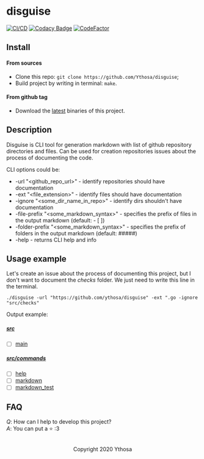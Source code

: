 # disguise

[![CI/CD](https://github.com/Ythosa/disguise/workflows/Go/badge.svg?branch=master)](https://github.com/Ythosa/disguise/actions)
[![Codacy Badge](https://api.codacy.com/project/badge/Grade/db828996dabb4d2a9e00c1fb3263bcd4)](https://app.codacy.com/manual/Ythosa/disguise?utm_source=github.com&utm_medium=referral&utm_content=Ythosa/disguise&utm_campaign=Badge_Grade_Dashboard)
[![CodeFactor](https://www.codefactor.io/repository/github/ythosa/disguise/badge)](https://www.codefactor.io/repository/github/ythosa/disguise)

## Install
#### From sources
* Clone this repo: `git clone https://github.com/Ythosa/disguise`;
* Build project by writing in terminal: `make`.
#### From github tag
* Download the [latest](https://github.com/Ythosa/disguise/releases) binaries of this project.
      
## Description
Disguise is CLI tool for generation markdown with list of github repository directories and files. 
Can be used for creation repositories issues about the process of documenting the code.

CLI options could be:
* -url "<github_repo_url>" - identify repositories should have documentation
* -ext "<file_extension>" - identify files should have documentation
* -ignore "<some_dir_name_in_repo>" - identify dirs shouldn't have documentation
* -file-prefix "<some_markdown_syntax>" - specifies the prefix of files in the output markdown (default: - [ ])
* -folder-prefix "<some_markdown_syntax>" - specifies the prefix of folders in the output markdown (default: #####)
* -help - returns CLI help and info

## Usage example
Let's create an issue about the process of documenting this project, but I don't want to document the _checks_ folder.
We just need to write this line in the terminal.
```
./disguise -url "https://github.com/ythosa/disguise" -ext ".go -ignore "src/checks"
```
Output example:
##### [src](https://github.com/Ythosa/disguise/tree/master/src)
- [ ] [main](https://github.com/Ythosa/disguise/blob/master/src/main.go)

##### [src/commands](https://github.com/Ythosa/disguise/tree/master/src/commands)
- [ ] [help](https://github.com/Ythosa/disguise/blob/master/src/commands/help.go)
- [ ] [markdown](https://github.com/Ythosa/disguise/blob/master/src/commands/markdown.go)
- [ ] [markdown_test](https://github.com/Ythosa/disguise/blob/master/src/commands/markdown_test.go)

## FAQ
*Q*: How can I help to develop this project?  
*A*: You can put a :star: :3

<br>

<div align="center">
  Copyright 2020 Ythosa
</div>
